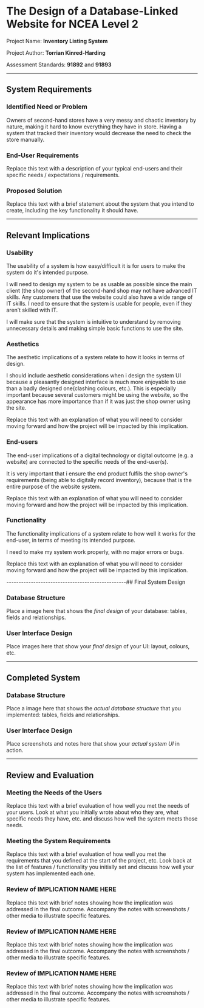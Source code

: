 # The Design of a Database-Linked Website for NCEA Level 2

Project Name: **Inventory Listing System**

Project Author: **Torrian Kinred-Harding**

Assessment Standards: **91892** and **91893**


-------------------------------------------------

## System Requirements

### Identified Need or Problem

Owners of second-hand stores have a very messy and chaotic inventory by nature, making it hard to know everything they have in store. Having a system that tracked their inventory would decrease the need to check the store manually.

### End-User Requirements

Replace this text with a description of your typical end-users and their specific needs / expectations / requirements.

### Proposed Solution

Replace this text with a brief statement about the system that you intend to create, including the key functionality it should have.


-------------------------------------------------

## Relevant Implications

### Usability

The usability of a system is how easy/difficult it is for users to make the system do it's intended purpose.

I will need to design my system to be as usable as possible since the main client (the shop owner) of the second-hand shop may not have advanced IT skills. Any customers that use the website could also have a wide range of IT skills. I need to ensure that the system is usable for people, even if they aren’t skilled with IT.

I will make sure that the system is intuitive to understand by removing unnecessary details and making simple basic functions to use the site.

### Aesthetics

The aesthetic implications of a system relate to how it looks in terms of design.

I should include aesthetic considerations when i design the system UI because a pleasantly designed interface is much more enjoyable to use than a badly designed one(clashing colours, etc.). This is especially important because several customers might be using the website, so the appearance has more importance than if it was just the shop owner using the site.

Replace this text with an explanation of what you will need to consider moving forward and how the project will be impacted by this implication.

### End-users

The end-user implications of a digital technology or digital outcome (e.g. a website) are connected to the specific needs of the end-user(s).

It is very important that i ensure the end product fulfils the shop owner's requirements (being able to digitally record inventory), because that is the entire purpose of the website system.

Replace this text with an explanation of what you will need to consider moving forward and how the project will be impacted by this implication.

### Functionality

The functionality implications of a system relate to how well it works for the end-user, in terms of meeting its intended purpose.

I need to make my system work properly, with no major errors or bugs.

Replace this text with an explanation of what you will need to consider moving forward and how the project will be impacted by this implication.


-------------------------------------------------## Final System Design

### Database Structure

Place a image here that shows the *final design* of your database: tables, fields and relationships.

### User Interface Design

Place images here that show your *final design* of your UI: layout, colours, etc.


-------------------------------------------------

## Completed System

### Database Structure

Place a image here that shows the *actual database structure* that you implemented: tables, fields and relationships.

### User Interface Design

Place screenshots and notes here that show your *actual system UI* in action.


-------------------------------------------------

## Review and Evaluation

### Meeting the Needs of the Users

Replace this text with a brief evaluation of how well you met the needs of your users. Look at what you initially wrote about who they are, what specific needs they have, etc. and discuss how well the system meets those needs.

### Meeting the System Requirements

Replace this text with a brief evaluation of how well you met the requirements that you defined at the start of the project, etc. Look back at the list of features / functionality you initially set and discuss how well your system has implemented each one.

### Review of IMPLICATION NAME HERE

Replace this text with brief notes showing how the implication was addressed in the final outcome. Accompany the notes with screenshots / other media to illustrate specific features.

### Review of IMPLICATION NAME HERE

Replace this text with brief notes showing how the implication was addressed in the final outcome. Accompany the notes with screenshots / other media to illustrate specific features.

### Review of IMPLICATION NAME HERE

Replace this text with brief notes showing how the implication was addressed in the final outcome. Accompany the notes with screenshots / other media to illustrate specific features.

